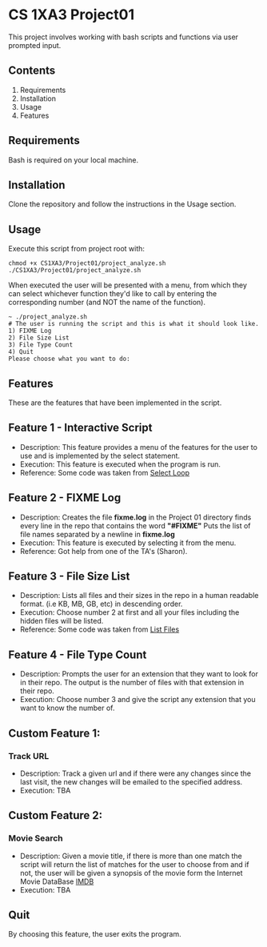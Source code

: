 #  CS 1XA3 Project01
This project involves working with bash scripts and functions via user prompted input.

 ## Contents 
 1. Requirements
 2. Installation
 3. Usage
 4. Features
 
## Requirements
Bash is required on your local machine.
## Installation
Clone the repository and follow the instructions in the Usage section.
## Usage

Execute this script from project root with:

`chmod +x CS1XA3/Project01/project_analyze.sh`
`./CS1XA3/Project01/project_analyze.sh`
 
 When executed the user will be presented with a menu, from which they can select whichever function they'd like to call by entering the corresponding number (and NOT the name of the function). 
 ```
 ~ ./project_analyze.sh
 # The user is running the script and this is what it should look like.
 1) FIXME Log
 2) File Size List
 3) File Type Count
 4) Quit
 Please choose what you want to do:
 ```
 ## Features
 These are the features that have been implemented in the script.
## Feature 1 - Interactive Script
* Description: This feature provides a menu of the features for the user to use and is implemented by the select statement.
* Execution: This feature is executed when the program is run.
* Reference: Some code was taken from [Select Loop](https://bash.cyberciti.biz/guide/Select_loop)

## Feature 2 - FIXME Log

* Description: Creates the file **fixme.log**   in the Project 01 directory
	finds every line in the repo that contains the word **"#FIXME"**
	Puts the list of file names separated by a newline in **fixme.log**
* Execution: This feature is executed by selecting it from the menu.
* Reference: Got help from one of the TA's (Sharon).

## Feature 3 - File Size List
* Description: Lists all files and their sizes in the repo in a human readable format. (i.e KB, MB, GB, etc) in descending order.
* Execution: Choose number 2 at first and all your files including
the hidden files will be listed.
* Reference: Some code was taken from [List Files]( https://www.tecmint.com/list-files-ordered-by-size-in-linux/)

## Feature 4 - File Type Count
* Description: Prompts the user for an extension that they want to look for 
in their repo. The output is the number of files with that extension in their repo.
* Execution: Choose number 3 and give the script any extension that
you want to know the number of.

## Custom Feature 1:
 ###  Track URL
* Description: Track a given url and if there were any changes since the last visit, the new changes will be emailed to the specified address.
* Execution: TBA

## Custom Feature 2:

### Movie Search
* Description: Given a movie title, if there is more than one match the script will return the list of matches for the user to choose from and if not, the user will be given a synopsis of the movie form the Internet Movie DataBase [IMDB](imdb.com)
* Execution: TBA

## Quit
By choosing this feature, the user exits the program.
